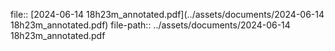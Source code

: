 file:: [2024-06-14 18h23m_annotated.pdf](../assets/documents/2024-06-14 18h23m_annotated.pdf)
file-path:: ../assets/documents/2024-06-14 18h23m_annotated.pdf
